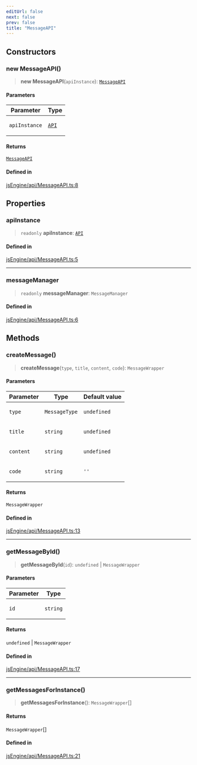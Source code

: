 ```yaml
---
editUrl: false
next: false
prev: false
title: "MessageAPI"
---
```


## Constructors

### new MessageAPI()

> **new MessageAPI**(`apiInstance`): [`MessageAPI`](/obsidian-js-engine-plugin-docs/api/classes/messageapi/)

#### Parameters

<table>
<thead>
<tr>
<th>Parameter</th>
<th>Type</th>
</tr>
</thead>
<tbody>
<tr>
<td>

`apiInstance`

</td>
<td>

[`API`](/obsidian-js-engine-plugin-docs/api/classes/api/)

</td>
</tr>
</tbody>
</table>

#### Returns

[`MessageAPI`](/obsidian-js-engine-plugin-docs/api/classes/messageapi/)

#### Defined in

[jsEngine/api/MessageAPI.ts:8](https://github.com/mProjectsCode/obsidian-js-engine-plugin/blob/b03cdc5d89f9f492e8ccbc5d6a798fe7e18efd5e/jsEngine/api/MessageAPI.ts#L8)

## Properties

### apiInstance

> `readonly` **apiInstance**: [`API`](/obsidian-js-engine-plugin-docs/api/classes/api/)

#### Defined in

[jsEngine/api/MessageAPI.ts:5](https://github.com/mProjectsCode/obsidian-js-engine-plugin/blob/b03cdc5d89f9f492e8ccbc5d6a798fe7e18efd5e/jsEngine/api/MessageAPI.ts#L5)

***

### messageManager

> `readonly` **messageManager**: `MessageManager`

#### Defined in

[jsEngine/api/MessageAPI.ts:6](https://github.com/mProjectsCode/obsidian-js-engine-plugin/blob/b03cdc5d89f9f492e8ccbc5d6a798fe7e18efd5e/jsEngine/api/MessageAPI.ts#L6)

## Methods

### createMessage()

> **createMessage**(`type`, `title`, `content`, `code`): `MessageWrapper`

#### Parameters

<table>
<thead>
<tr>
<th>Parameter</th>
<th>Type</th>
<th>Default value</th>
</tr>
</thead>
<tbody>
<tr>
<td>

`type`

</td>
<td>

`MessageType`

</td>
<td>

`undefined`

</td>
</tr>
<tr>
<td>

`title`

</td>
<td>

`string`

</td>
<td>

`undefined`

</td>
</tr>
<tr>
<td>

`content`

</td>
<td>

`string`

</td>
<td>

`undefined`

</td>
</tr>
<tr>
<td>

`code`

</td>
<td>

`string`

</td>
<td>

`''`

</td>
</tr>
</tbody>
</table>

#### Returns

`MessageWrapper`

#### Defined in

[jsEngine/api/MessageAPI.ts:13](https://github.com/mProjectsCode/obsidian-js-engine-plugin/blob/b03cdc5d89f9f492e8ccbc5d6a798fe7e18efd5e/jsEngine/api/MessageAPI.ts#L13)

***

### getMessageById()

> **getMessageById**(`id`): `undefined` \| `MessageWrapper`

#### Parameters

<table>
<thead>
<tr>
<th>Parameter</th>
<th>Type</th>
</tr>
</thead>
<tbody>
<tr>
<td>

`id`

</td>
<td>

`string`

</td>
</tr>
</tbody>
</table>

#### Returns

`undefined` \| `MessageWrapper`

#### Defined in

[jsEngine/api/MessageAPI.ts:17](https://github.com/mProjectsCode/obsidian-js-engine-plugin/blob/b03cdc5d89f9f492e8ccbc5d6a798fe7e18efd5e/jsEngine/api/MessageAPI.ts#L17)

***

### getMessagesForInstance()

> **getMessagesForInstance**(): `MessageWrapper`[]

#### Returns

`MessageWrapper`[]

#### Defined in

[jsEngine/api/MessageAPI.ts:21](https://github.com/mProjectsCode/obsidian-js-engine-plugin/blob/b03cdc5d89f9f492e8ccbc5d6a798fe7e18efd5e/jsEngine/api/MessageAPI.ts#L21)
